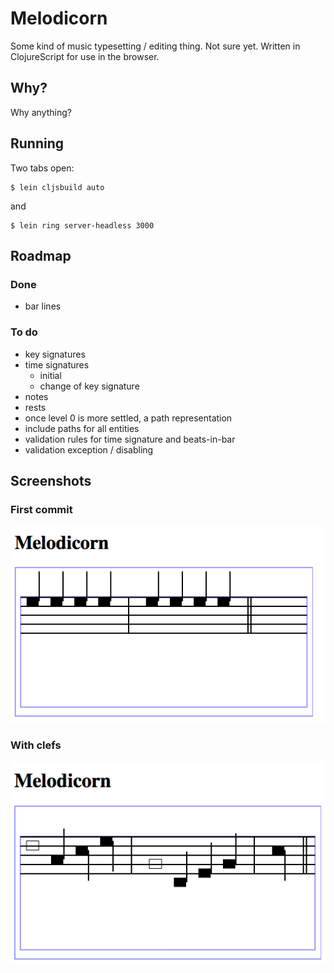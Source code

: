 # Melodicorn

Some kind of music typesetting / editing thing. Not sure yet. Written in ClojureScript for use in the browser.

## Why?

Why anything?

## Running

Two tabs open:

    $ lein cljsbuild auto

and

    $ lein ring server-headless 3000

## Roadmap

### Done

- bar lines

### To do

- key signatures
- time signatures
  - initial
  - change of key signature
- notes
- rests
- once level 0 is more settled, a path representation
- include paths for all entities
- validation rules for time signature and beats-in-bar
- validation exception / disabling

## Screenshots

### First commit

![Screenshot 1](https://raw.githubusercontent.com/afandian/melodicorn/develop/docs/screenshots/26-05-2014/first.png)

### With clefs

![Screenshot 2](https://raw.githubusercontent.com/afandian/melodicorn/develop/docs/screenshots/29-06-2014/second.png)
